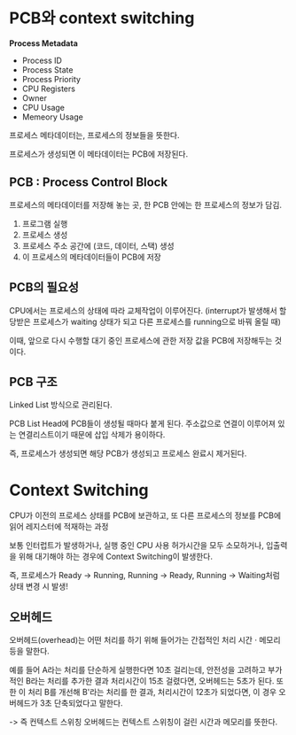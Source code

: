 # PCB와 context switching

__Process Metadata__
* Process ID
* Process State
* Process Priority
* CPU Registers
* Owner
* CPU Usage
* Memeory Usage

프로세스 메타데이터는, 프로세스의 정보들을 뜻한다.

프로세스가 생성되면 이 메타데이터는 PCB에 저장된다.

## PCB : Process Control Block
프로세스의 메타데이터를 저장해 놓는 곳, 한 PCB 안에는 한 프로세스의 정보가 담김.

1. 프로그램 실행
2. 프로세스 생성
3. 프로세스 주소 공간에 (코드, 데이터, 스택) 생성 
4. 이 프로세스의 메타데이터들이 PCB에 저장

## PCB의 필요성
CPU에서는 프로세스의 상태에 따라 교체작업이 이루어진다. (interrupt가 발생해서 할당받은 프로세스가 waiting 상태가 되고 다른 프로세스를 running으로 바꿔 올릴 때)

이때, 앞으로 다시 수행할 대기 중인 프로세스에 관한 저장 값을 PCB에 저장해두는 것이다.

## PCB 구조
Linked List 방식으로 관리된다.

PCB List Head에 PCB들이 생성될 때마다 붙게 된다. 주소값으로 연결이 이루어져 있는 연결리스트이기 때문에 삽입 삭제가 용이하다.

즉, 프로세스가 생성되면 해당 PCB가 생성되고 프로세스 완료시 제거된다.

# Context Switching
CPU가 이전의 프로세스 상태를 PCB에 보관하고, 또 다른 프로세스의 정보를 PCB에 읽어 레지스터에 적재하는 과정

보통 인터럽트가 발생하거나, 실행 중인 CPU 사용 허가시간을 모두 소모하거나, 입출력을 위해 대기해야 하는 경우에 Context Switching이 발생한다.

즉, 프로세스가 Ready → Running, Running → Ready, Running → Waiting처럼 상태 변경 시 발생!

## 오버헤드

오버헤드(overhead)는 어떤 처리를 하기 위해 들어가는 간접적인 처리 시간 · 메모리 등을 말한다.

예를 들어 A라는 처리를 단순하게 실행한다면 10초 걸리는데, 안전성을 고려하고 부가적인 B라는 처리를 추가한 결과 처리시간이 15초 걸렸다면, 오버헤드는 5초가 된다. 또한 이 처리 B를 개선해 B'라는 처리를 한 결과, 처리시간이 12초가 되었다면, 이 경우 오버헤드가 3초 단축되었다고 말한다.

-> 즉 컨텍스트 스위칭 오버헤드는 컨텍스트 스위칭이 걸린 시간과 메모리를 뜻한다.